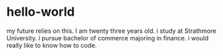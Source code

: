 # hello-world
my future relies on this.
I am twenty three years old.
i study at Strathmore University.
i pursue bachelor of commerce majoring in finance.
i would really like to know how to code.
